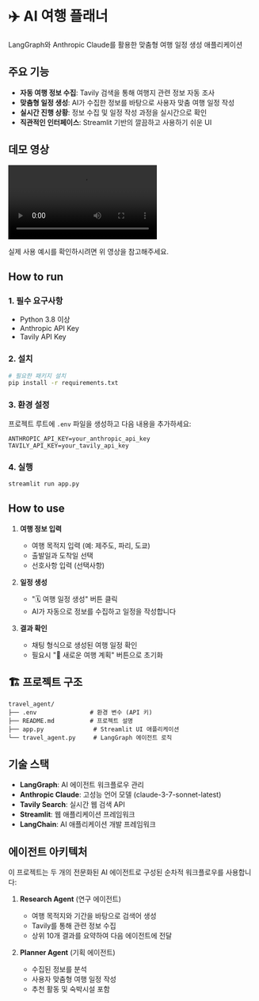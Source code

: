 # ✈️ AI 여행 플래너

LangGraph와 Anthropic Claude를 활용한 맞춤형 여행 일정 생성 애플리케이션

## 주요 기능

- **자동 여행 정보 수집**: Tavily 검색을 통해 여행지 관련 정보 자동 조사
- **맞춤형 일정 생성**: AI가 수집한 정보를 바탕으로 사용자 맞춤 여행 일정 작성
- **실시간 진행 상황**: 정보 수집 및 일정 작성 과정을 실시간으로 확인
- **직관적인 인터페이스**: Streamlit 기반의 깔끔하고 사용하기 쉬운 UI

## 데모 영상

![여행플래너 데모](./demo.mov)

실제 사용 예시를 확인하시려면 위 영상을 참고해주세요.

## How to run

### 1. 필수 요구사항

- Python 3.8 이상
- Anthropic API Key
- Tavily API Key

### 2. 설치

```bash
# 필요한 패키지 설치
pip install -r requirements.txt
```

### 3. 환경 설정

프로젝트 루트에 `.env` 파일을 생성하고 다음 내용을 추가하세요:

```env
ANTHROPIC_API_KEY=your_anthropic_api_key
TAVILY_API_KEY=your_tavily_api_key
```

### 4. 실행

```bash
streamlit run app.py
```


## How to use

1. **여행 정보 입력**
   - 여행 목적지 입력 (예: 제주도, 파리, 도쿄)
   - 출발일과 도착일 선택
   - 선호사항 입력 (선택사항)

2. **일정 생성**
   - "🗓️ 여행 일정 생성" 버튼 클릭
   - AI가 자동으로 정보를 수집하고 일정을 작성합니다

3. **결과 확인**
   - 채팅 형식으로 생성된 여행 일정 확인
   - 필요시 "🔄 새로운 여행 계획" 버튼으로 초기화

## 🏗️ 프로젝트 구조

```
travel_agent/
├── .env               # 환경 변수 (API 키)
├── README.md          # 프로젝트 설명
├── app.py              # Streamlit UI 애플리케이션
└── travel_agent.py     # LangGraph 에이전트 로직
```

## 기술 스택

- **LangGraph**: AI 에이전트 워크플로우 관리
- **Anthropic Claude**: 고성능 언어 모델 (claude-3-7-sonnet-latest)
- **Tavily Search**: 실시간 웹 검색 API
- **Streamlit**: 웹 애플리케이션 프레임워크
- **LangChain**: AI 애플리케이션 개발 프레임워크

## 에이전트 아키텍처

이 프로젝트는 두 개의 전문화된 AI 에이전트로 구성된 순차적 워크플로우를 사용합니다:

1. **Research Agent** (연구 에이전트)
   - 여행 목적지와 기간을 바탕으로 검색어 생성
   - Tavily를 통해 관련 정보 수집
   - 상위 10개 결과를 요약하여 다음 에이전트에 전달

2. **Planner Agent** (기획 에이전트)
   - 수집된 정보를 분석
   - 사용자 맞춤형 여행 일정 작성
   - 추천 활동 및 숙박시설 포함